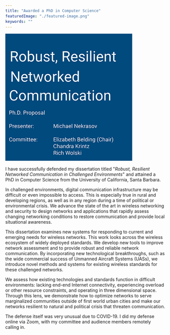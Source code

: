 ```yaml
---
title: "Awarded a PhD in Computer Science"
featuredImage: "./featured-image.png" 
keywords: ""
---
```


<div class="img-right"><img src="featured-image.png" alt="Robust, Resilient Networked Communication in Challenged Environments"></div>

I have successfully defended my dissertation titled "*Robust, Resilient Networked Communication in Challenged Environments*" and attained a PhD in Computer Science from the University of California, Santa Barbara.

In challenged environments, digital communication infrastructure may be difficult or even impossible to access. This is especially true in rural and developing regions, as well as in any region during a time of political or environmental crisis. We advance the state of the art in wireless networking and security to design networks and applications that rapidly assess changing networking conditions to restore communication and provide local situational awareness.  

This dissertation examines new systems for responding to current and emerging needs for wireless networks. This work looks across the wireless ecosystem of widely deployed standards. We develop new tools to improve network assessment and to provide robust and reliable network communication. By incorporating new technological breakthroughs, such as the wide commercial success of Unmanned Aircraft Systems (UASs), we introduce novel methods and systems for existing wireless standards for these challenged networks. 

We assess how existing technologies and standards function in difficult environments: lacking end-end Internet connectivity, experiencing overload or other resource constraints, and operating in three dimensional space. Through this lens, we demonstrate how to optimize networks to serve marginalized communities outside of first world urban cities and make our networks resilient to natural and political crisis that threaten communication.

The defense itself was very unusual due to COVID-19. I did my defense online via Zoom, with my committee and audience members remotely calling in. 
